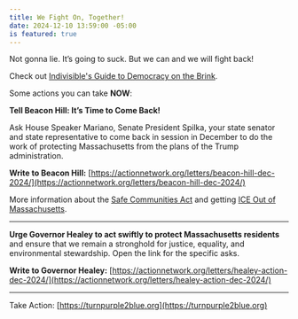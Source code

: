 ```yaml
---
title: We Fight On, Together!
date: 2024-12-10 13:59:00 -05:00
is featured: true
---
```


Not gonna lie. It’s going to suck. But we can and we will fight back!

Check out [Indivisible's Guide to Democracy on the Brink](https://turnpurple2blue.org/2024/12/01/indivisible-a-practical-guide-to-democracy-on-the-brink/).

Some actions you can take **NOW**:

**Tell Beacon Hill: It’s Time to Come Back!**

Ask House Speaker Mariano, Senate President Spilka, your state senator and state representative to come back in session in December to do the work of protecting Massachusetts from the plans of the Trump administration. 

**Write to Beacon Hill:** [https://actionnetwork.org/letters/beacon-hill-dec-2024/](https://actionnetwork.org/letters/beacon-hill-dec-2024/)

More information about the [Safe Communities Act](https://miracoalition.org/wp-content/uploads/2023/02/SCA-Factsheet-2023-24.pdf) and getting [ICE Out of Massachusetts](https://www.aclum.org/sites/default/files/ice_out_of_mass_factsheet_december_2023.pdf).

---

**Urge Governor Healey to act swiftly to protect Massachusetts residents** and ensure that we remain a stronghold for justice, equality, and environmental stewardship. Open the link for the specific asks.

**Write to Governor Healey:**   [https://actionnetwork.org/letters/healey-action-dec-2024/](https://actionnetwork.org/letters/healey-action-dec-2024/)

---

Take Action: [https://turnpurple2blue.org](https://turnpurple2blue.org)